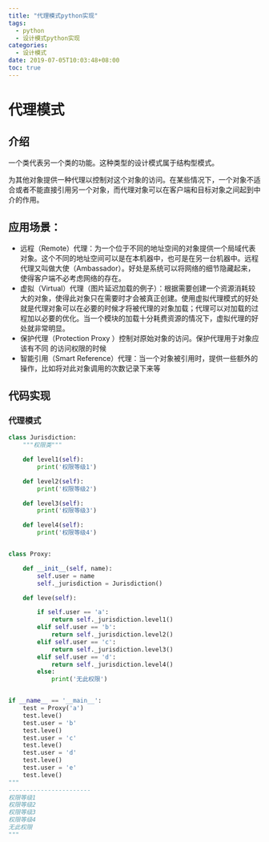 ```yaml
---
title: "代理模式python实现"
tags:
  - python
  - 设计模式python实现
categories:
  - 设计模式
date: 2019-07-05T10:03:48+08:00
toc: true
---
```


# 代理模式
## 介绍

一个类代表另一个类的功能。这种类型的设计模式属于结构型模式。

为其他对象提供一种代理以控制对这个对象的访问。在某些情况下，一个对象不适合或者不能直接引用另一个对象，而代理对象可以在客户端和目标对象之间起到中介的作用。
<!--more-->

## 应用场景：

-  远程（Remote）代理：为一个位于不同的地址空间的对象提供一个局域代表对象。这个不同的地址空间可以是在本机器中，也可是在另一台机器中。远程代理又叫做大使（Ambassador）。好处是系统可以将网络的细节隐藏起来，使得客户端不必考虑网络的存在。
-  虚拟（Virtual）代理（图片延迟加载的例子）：根据需要创建一个资源消耗较大的对象，使得此对象只在需要时才会被真正创建。使用虚拟代理模式的好处就是代理对象可以在必要的时候才将被代理的对象加载；代理可以对加载的过程加以必要的优化。当一个模块的加载十分耗费资源的情况下，虚拟代理的好处就非常明显。
-  保护代理（Protection Proxy ）控制对原始对象的访问。保护代理用于对象应该有不同 的访问权限的时候
-  智能引用（Smart Reference）代理：当一个对象被引用时，提供一些额外的操作，比如将对此对象调用的次数记录下来等

## 代码实现

### 代理模式

```python
class Jurisdiction:
    """权限类"""

    def level1(self):
        print('权限等级1')

    def level2(self):
        print('权限等级2')

    def level3(self):
        print('权限等级3')

    def level4(self):
        print('权限等级4')


class Proxy:

    def __init__(self, name):
        self.user = name
        self._jurisdiction = Jurisdiction()

    def leve(self):

        if self.user == 'a':
            return self._jurisdiction.level1()
        elif self.user == 'b':
            return self._jurisdiction.level2()
        elif self.user == 'c':
            return self._jurisdiction.level3()
        elif self.user == 'd':
            return self._jurisdiction.level4()
        else:
            print('无此权限')


if __name__ == '__main__':
    test = Proxy('a')
    test.leve()
    test.user = 'b'
    test.leve()
    test.user = 'c'
    test.leve()
    test.user = 'd'
    test.leve()
    test.user = 'e'
    test.leve()
"""
-----------------------
权限等级1
权限等级2
权限等级3
权限等级4
无此权限
"""
```

